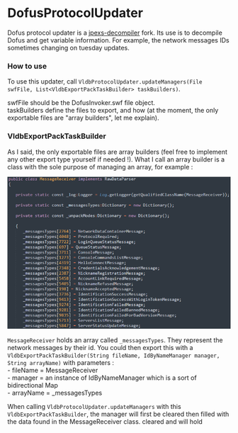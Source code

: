 # DofusProtocolUpdater

Dofus protocol updater is a [jpexs-decompiler](https://github.com/jindrapetrik/jpexs-decompiler) fork. Its use is to
decompile Dofus and get variable information. For example, the network messages IDs sometimes changing on tuesday
updates.

### How to use

To use this updater,
call `VldbProtocolUpdater.updateManagers(File swfFile, List<VldbExportPackTaskBuilder> taskBuilders)`.

swfFile should be the DofusInvoker.swf file object. <br>
taskBuilders define the files to export, and how (at the moment, the only exportable files are "array builders", let me
explain).

### VldbExportPackTaskBuilder

As I said, the only exportable files are array builders (feel free to implement any other export type yourself if
needed !). What I call an array builder is a class with the sole purpose of managing an array, for example :

![MessageReceiver](demo/message_receiver.png)

`MessageReceiver` holds an array called `_messagesTypes`. They represent the network messages by their id. You could
then export this with a `VldbExportPackTaskBuilder(String fileName, IdByNameManager manager, String arrayName)` with
parameters :
<br>- fileName = MessageReceiver
<br>- manager = an instance of IdByNameManager which is a sort of bidirectional Map
<br>- arrayName = _messagesTypes

When calling `VldbProtocolUpdater.updateManagers` with this `VldbExportPackTaskBuilder`, the manager will first be
cleared then filled with the data found in the MessageReceiver class. cleared and will hold 